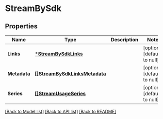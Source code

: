 # StreamBySdk

## Properties
Name | Type | Description | Notes
------------ | ------------- | ------------- | -------------
**Links** | [***StreamBySdkLinks**](StreamBySDKLinks.md) |  | [optional] [default to null]
**Metadata** | [**[]StreamBySdkLinksMetadata**](StreamBySDKLinksMetadata.md) |  | [optional] [default to null]
**Series** | [**[]StreamUsageSeries**](StreamUsageSeries.md) |  | [optional] [default to null]

[[Back to Model list]](../README.md#documentation-for-models) [[Back to API list]](../README.md#documentation-for-api-endpoints) [[Back to README]](../README.md)


